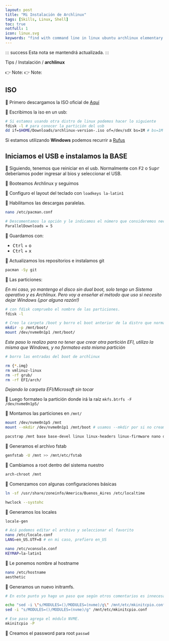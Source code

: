 ```yaml
---
layout: post
title: "Mi Instalación de Archlinux"
tags: [Skills, Linux, Shell]
toc: true
notfull: 1
icon: linux.svg
keywords: "find with command line in linux ubuntu archlinux elementary os distro distribution files trash owner screen shot screenshot windows partition resize disk drive turn off minimize wm manager kill process .bin .run install shrink disk ipconfig thunar file shortcut hotkey keybind $PATH vim neovim nvim folder mount iso disk extract rsync ssh youtube-dl mp3"
---
```


::: success
Esta nota se mantendrá actualizada.
:::

Tips / Instalación / **archlinux**

👉 Note:
👉 Note:

## ISO

<div class="p-list">

🔅 Primero descargamos la ISO oficial de [Aquí](https://archlinux.org/download)

🔅 Escribimos la iso en un usb:

~~~ bash
# Si estamos usando otra distro de linux podemos hacer lo siguiente
fdisk -l # para conocer la partición del usb
dd if=$HOME/Downloads/archlinux-version-.iso of=/dev/sdX bs=1M # bs=1M es opcional
~~~

Si estamos utilizando __Windows__ podemos recurrir a [Rufus](https://rufus.ie)

## Iniciamos el USB e instalamos la BASE

🔅 Siguiendo, tenemos que reiniciar en el usb. Normalmente con <kbd>F2</kbd> o <kbd>Supr</kbd> deberíamos poder ingresar al bios y seleccionar el USB.

🔅 Booteamos Archlinux y seguimos

🔅 Configuro el layout del teclado con `loadkeys la-latin1`

🔅 Habilitamos las descargas paralelas.

~~~ bash
nano /etc/pacman.conf

# Descomentamos la opción y le indicamos el número que consideremos necesario. En mi caso cinco, me parece perfecto.
ParallelDownloads = 5 
~~~

🔅 Guardamos con: 
 - <kbd>Ctrl</kbd> + <kbd>o</kbd>
 - <kbd>Ctrl</kbd> + <kbd>x</kbd>

🔅 Actualizamos los repositorios e instalamos git

~~~ bash
pacman -Sy git
~~~

🔅 Las particiones:

_En mi caso, yo mantengo el disco sin dual boot, solo tengo un Sistema operativo y es Archlinux. Pero voy a enseñar el método que uso si necesito dejar Windows (¡por alguna razón!)_ 

~~~ bash
# con fdisk compruebo el nombre de las particiones.
fdisk -l

# Creo la carpeta /boot y borro el boot anterior de la distro que normalmente tengo.
mkdir -p /mnt/boot/
mount /dev/nvme0n1p1 /mnt/boot/ 
~~~

_Este paso lo realizo para no tener que crear otra partición EFI, utilizo la misma que Windows, y no formateo esta misma partición_

``` bash
# borro las entradas del boot de archlinux

rm {*.img}
rm vmlinuz-linux
rm -rf grub/
rm -rf EFI/arch/

```

_Dejando la carpeta EFI/Microsoft sin tocar_

🔅 Luego formateo la partición donde irá la raíz `mkfs.btrfs -F /dev/nvme0n1p5/`

🔅 Montamos las particiones en `/mnt/`

~~~ bash
mount /dev/nvme0n1p5 /mnt
mount --mkdir /dev/nvme0n1p1 /mnt/boot # usamos --mkdir por si no creamos la carpeta
~~~

~~~ bash
pacstrap /mnt base base-devel linux linux-headers linux-firmware nano dhcpcd which btrfs-progs efitools git wget curl dosfstools
~~~

🔅 Generamos el archivo fstab

~~~ bash
genfstab -U /mnt >> /mnt/etc/fstab
~~~

🔅 Cambiamos a root dentro del sistema nuestro

~~~ bash
arch-chroot /mnt 
~~~

🔅 Comenzamos con algunas configuraciones básicas

~~~ bash
ln -sf /usr/share/zoneinfo/America/Buenos_Aires /etc/localtime

hwclock --systohc
~~~

🔅 Generamos los locales

~~~ bash
locale-gen

# Acá podemos editar el archivo y seleccionar el favorito
nano /etc/locale.conf
LANG=en_US.UTF=8 # en mi caso, prefiero en_US

nano /etc/vconsole.conf
KEYMAP=la-latin1
~~~

🔅 Le ponemos nombre al hostname

~~~ bash
nano /etc/hostname
aesthetic
~~~

🔅 Generamos un nuevo initramfs.

~~~ bash
# En este punto yo hago un paso que según otros comentarios es innecesario, pero a mi me alegra y deja conforme hacerlo:

echo "sed -i \"s/MODULES=()/MODULES=(nvme)/g\" /mnt/etc/mkinitcpio.conf"
sed -i "s/MODULES=()/MODULES=(nvme)/g" /mnt/etc/mkinitcpio.conf

# Ese paso agrega el módulo NVME.
mkinitcpio -P 
~~~

🔅 Creamos el password para root `passwd`

</div>
